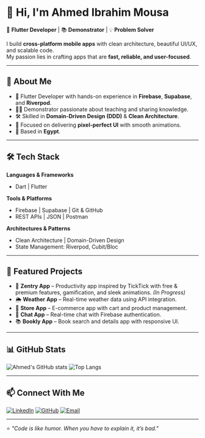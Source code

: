 # 👋 Hi, I'm Ahmed Ibrahim Mousa

🎯 **Flutter Developer** | 📚 **Demonstrator** | 💡 **Problem Solver**

I build **cross-platform mobile apps** with clean architecture, beautiful UI/UX, and scalable code.  
My passion lies in crafting apps that are **fast, reliable, and user-focused**.

---

## 🚀 About Me
- 💼 Flutter Developer with hands-on experience in **Firebase**, **Supabase**, and **Riverpod**.
- 🧑‍🏫 Demonstrator passionate about teaching and sharing knowledge.
- 🛠 Skilled in **Domain-Driven Design (DDD)** & **Clean Architecture**.
- 🎨 Focused on delivering **pixel-perfect UI** with smooth animations.
- 📍 Based in **Egypt**.

---

## 🛠 Tech Stack

**Languages & Frameworks**
- Dart | Flutter  

**Tools & Platforms**
- Firebase | Supabase | Git & GitHub  
- REST APIs | JSON | Postman  


**Architectures & Patterns**
- Clean Architecture | Domain-Driven Design  
- State Management: Riverpod, Cubit/Bloc

---

## 📌 Featured Projects
- 📱 **Zentry App** – Productivity app inspired by TickTick with free & premium features, gamification, and sleek animations. *(In Progress)*
- 🌦 **Weather App** – Real-time weather data using API integration.
- 🛒 **Store App** – E-commerce app with cart and product management.
- 💬 **Chat App** – Real-time chat with Firebase authentication.
- 📚 **Bookly App** – Book search and details app with responsive UI.

---

## 📊 GitHub Stats

![Ahmed's GitHub stats](https://github-readme-stats.vercel.app/api?username=ahmed0128382&show_icons=true&theme=radical)
![Top Langs](https://github-readme-stats.vercel.app/api/top-langs/?username=ahmed0128382&layout=compact&theme=radical)

---

## 📫 Connect With Me

[![LinkedIn](https://img.shields.io/badge/LinkedIn-0077B5?style=for-the-badge&logo=linkedin&logoColor=white)](https://www.linkedin.com/in/ahmed-ibrahim-mousa/)
[![GitHub](https://img.shields.io/badge/GitHub-000?style=for-the-badge&logo=github&logoColor=white)](https://github.com/ahmed0128382)
[![Email](https://img.shields.io/badge/Email-D14836?style=for-the-badge&logo=gmail&logoColor=white)](mailto:youremail@gmail.com)

---

⭐️ _"Code is like humor. When you have to explain it, it’s bad."_  
